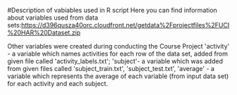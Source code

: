 #Description of vabiables used in R script
Here you can find information about variables used from data sets:https://d396qusza40orc.cloudfront.net/getdata%2Fprojectfiles%2FUCI%20HAR%20Dataset.zip 

Other variables were created during conducting the Course Project
'activity' - a variable which names activities for each row of the data set, added from given file called 'activity_labels.txt'; 'subject'- a variable which was added from given files called 'subject_train.txt', 'subject_test.txt', 'average' - a variable which represents the average of each variable (from input data set) for each activity and each subject.
